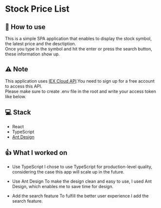 # Stock Price List

## :book: How to use

This is a simple SPA application that enables to display the stock symbol, the latest price and the desctiption.<br>
Once you type in the symbol and hit the enter or press the search button, these information show up.

## :warning: Note

This application uses [IEX Cloud API](https://iexcloud.io/).You need to sign up for a free account to access this API.<br>
Please make sure to create .env file in the root and write your access token like below.

## :computer: Stack

- React
- TypeScript
- [Ant Design](https://ant.design/)

## :thumbsup: What I worked on

- Use TypeScript
  I chose to use TypeScript for production-level quality, considering the case this app will scale up in the future.

- Use Ant Design
  To make the design clean and easy to use, I used Ant Design, which enables me to save time for design.

- Add the search feature
  To fulfill the better user experience I add the search feature.
